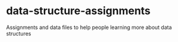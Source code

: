data-structure-assignments
==========================

Assignments and data files to help people learning more about data structures
